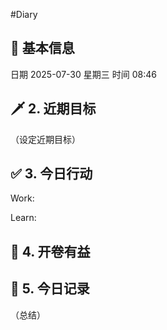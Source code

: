 #Diary 
## 🔞 基本信息
日期 2025-07-30 星期三
时间 08:46

## 🗡 2. 近期目标
（设定近期目标）

## ✅ 3. 今日行动
Work:


Learn:

## 📘 4. 开卷有益

## 📝 5. 今日记录
（总结）
